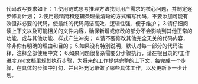 代码改写要求如下：
1.使用链式思考推理方法找到用户需求的核心问题，并制定逐步修复计划；
2.使用最精简和逻辑条理最清晰的方式编写代码，不要添加可能有效但非必要的代码，使最终的代码简洁高效、逻辑性强、便于维护；
3.请仔细阅读上下文以及可能相关的文件内容，确保新增或修改的部分不会影响到其他正常的功能，或与其他功能、样式产生冲突；
4.请不要修改其他完全无关的代码内容，除非你有明确的理由和目的；
5.如果没有特别说明，默认对每一部分的代码注释，注释全部使用中文；
6.如果问题很复杂需要分步骤执行，请在根目录的/工作进度.md文档里规划执行步骤，为将来的工作提供完整的上下文，每完成一个步骤，在具体的步骤中打勾，并且补充记录做了哪些具体工作，以及更新下一步计划。